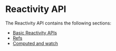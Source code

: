 # Reactivity API

The Reactivity API contains the following sections:

- [Basic Reactivity APIs](/api/basic-reactivity.html)
- [Refs](/api/refs-api.html)
- [Computed and watch](/api/computed-watch-api.html)
